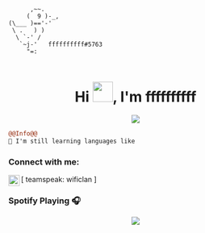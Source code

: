 ```
      ,~~.
     (  9 )-_,
(\___ )=='-'
 \ .   ) )
  \ `-' /
   `~j-'   ffffffffff#5763
     "=:
                                                          
```

<h1 align="center">Hi <img src="https://user-images.githubusercontent.com/66147422/150655515-88af3f9e-18a7-46f6-b8de-0d2f3c4caa35.gif" width="40px" />, I'm ffffffffff</h1>

<p align="center">
  <img src="https://readme-typing-svg.herokuapp.com/?center=true&vCenter=true&color=016EEA&width=500&lines=Welcome+|fffffff" />
</p>


```diff
@@Info@@
🚀 I'm still learning languages like

```

### Connect with me:

[<img align="left" alt="My discord" width="22px" src="https://cdn.jsdelivr.net/npm/simple-icons@v3/icons/discord.svg" /> teamspeak: wificlan ]
<br />

### Spotify Playing 🎧
<p align="center">
  <a href="https://open.spotify.com/user/21vy7n6cnnldz2y2t47dzvpja">
    <img src="https://spotify-github-profile.vercel.app/api/view?uid=21vy7n6cnnldz2y2t47dzvpja&cover_image=true&theme=default&bar_color=b9f0b7)](https://github.com/kittinan/spotify-github-profile">


<br />
